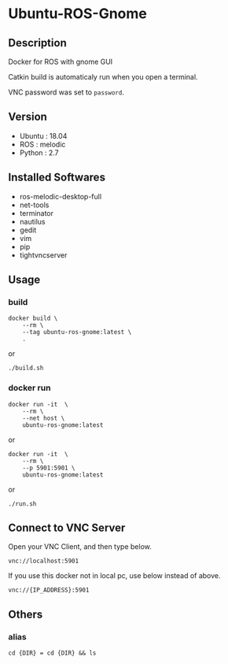 # Ubuntu-ROS-Gnome

## Description

Docker for ROS with gnome GUI

Catkin build is automaticaly run when you open a terminal.

VNC password was set to `password`.

## Version

- Ubuntu : 18.04
- ROS : melodic
- Python : 2.7



## Installed Softwares

- ros-melodic-desktop-full
- net-tools
- terminator
- nautilus
- gedit
- vim
- pip
- tightvncserver



## Usage

### build

```
docker build \
    --rm \
    --tag ubuntu-ros-gnome:latest \
    .
```

or

```
./build.sh
```



### docker run

```
docker run -it  \
    --rm \
    --net host \
    ubuntu-ros-gnome:latest
```

or

```
docker run -it  \
    --rm \
    --p 5901:5901 \
    ubuntu-ros-gnome:latest
```

or

```
./run.sh
```



## Connect to VNC Server

Open your VNC Client, and then type below.

```
vnc://localhost:5901
```



If you use this docker not in local pc, use below instead of above.

```
vnc://{IP_ADDRESS}:5901
```





## Others

### alias

```
cd {DIR} = cd {DIR} && ls 
```



